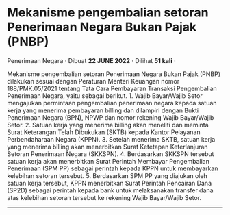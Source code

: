 Mekanisme pengembalian setoran Penerimaan Negara Bukan Pajak (PNBP)
===================================================================

Penerimaan Negara · Dibuat **22 JUNE 2022** · Dilihat **51 kali** ·

Mekanisme pengembalian setoran Penerimaan Negara Bukan Pajak (PNBP) dilakukan sesuai dengan Peraturan Menteri Keuangan nomor 188/PMK.05/2021 tentang Tata Cara Pembayaran Transaksi Pengembalian Penerimaan Negara, yaitu sebagai berikut. 1. Wajib Bayar/Wajib Setor mengajukan permintaan pengembalian penerimaan negara kepada satuan kerja yang menerima pembayaran billing dan dilampiri dengan Bukti Penerimaan Negara (BPN), NPWP dan nomor rekening Wajib Bayar/Wajib Setor. 2. Satuan kerja yang menerima billing akan meneliti dan meminta Surat Keterangan Telah Dibukukan (SKTB) kepada Kantor Pelayanan Perbendaharaan Negara (KPPN). 3. Setelah menerima SKTB, satuan kerja yang menerima billing akan menerbitkan Surat Ketetapan Keterlanjuran Setoran Penerimaan Negara (SKKSPN). 4. Berdasarkan SKKSPN tersebut satuan kerja akan menerbitkan Surat Perintah Membayar Pengembalian Penerimaan (SPM PP) sebagai perintah kepada KPPN untuk membayarkan kelebihan setoran tersebut. 5. Berdasarkan SPM PP yang diajukan oleh satuan kerja tersebut, KPPN menerbitkan Surat Perintah Pencairan Dana (SP2D) sebagai perintah kepada bank untuk melaksanakan transfer dana atas kelebihan setoran tersebut ke rekening Wajib Bayar/Wajib Setor.  

  
  
  

* * *